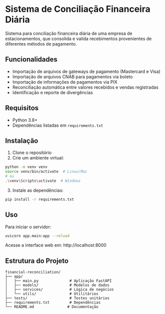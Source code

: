 # Sistema de Conciliação Financeira Diária

Sistema para conciliação financeira diária de uma empresa de estacionamentos, que consolida e valida recebimentos provenientes de diferentes métodos de pagamento.

## Funcionalidades

- Importação de arquivos de gateways de pagamento (Mastercard e Visa)
- Importação de arquivos CNAB para pagamentos via boleto
- Importação de informações de pagamentos via PIX
- Reconciliação automática entre valores recebidos e vendas registradas
- Identificação e reporte de divergências

## Requisitos

- Python 3.8+
- Dependências listadas em `requirements.txt`

## Instalação

1. Clone o repositório
2. Crie um ambiente virtual:
```bash
python -m venv venv
source venv/bin/activate  # Linux/Mac
# ou
.\venv\Scripts\activate  # Windows
```
3. Instale as dependências:
```bash
pip install -r requirements.txt
```

## Uso

Para iniciar o servidor:
```bash
uvicorn app.main:app --reload
```

Acesse a interface web em: http://localhost:8000

## Estrutura do Projeto

```
financial-reconciliation/
├── app/
│   ├── main.py              # Aplicação FastAPI
│   ├── models/              # Modelos de dados
│   ├── services/            # Lógica de negócios
│   └── utils/               # Utilitários
├── tests/                   # Testes unitários
├── requirements.txt         # Dependências
└── README.md               # Documentação
``` 